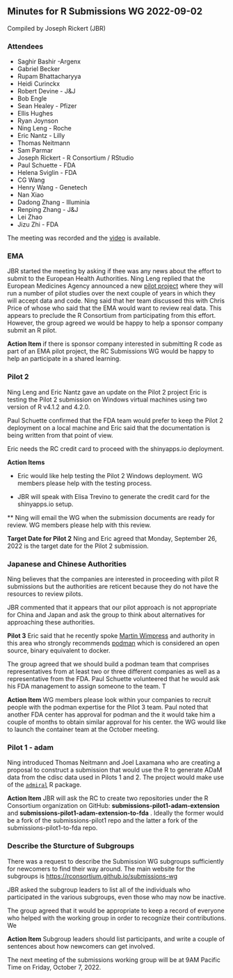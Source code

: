 ## Minutes for R Submissions WG 2022-09-02
Compiled by Joseph Rickert (JBR)

### Attendees 

* Saghir Bashir -Argenx
* Gabriel Becker 
* Rupam Bhattacharyya
* Heidi Curinckx
* Robert Devine - J&J 
* Bob Engle
* Sean Healey - Pfizer
* Ellis Hughes
* Ryan Joynson
* Ning Leng - Roche
* Eric Nantz - Lilly
* Thomas Neitmann
* Sam Parmar
* Joseph Rickert - R Consortium / RStudio
* Paul Schuette - FDA
* Helena Sviglin - FDA
* CG Wang
* Henry Wang - Genetech
* Nan Xiao
* Dadong Zhang - Illuminia
* Renping Zhang - J&J
* Lei Zhao
* Jizu Zhi - FDA


The meeting was recorded and the [video](https://rstudio.zoom.us/rec/share/DMHSikDsLtJ67qT8a6ivbiKZOnTuSkW_1ynV2PiTTslmtNR2dZNxtKsm77UzXyKn.raWC6wXreCYmkC1g?startTime=1662134754000) is available.

### EMA 

JBR started the meeting by asking if thee was any news about the effort to submit to the European Health Authorities. Ning Leng replied that the European Medicines Agency announced a new [pilot project](https://www.ema.europa.eu/en/documents/other/information-about-raw-data-proof-concept-pilot-industry_en.pdf) where they will run a number of pilot studies over the next couple of years in which they will accept data and code. Ning said that her team discussed this with Chris Price of whose who said that the EMA would want to review real data. This appears to preclude the R Consortium from participating from this effort. However, the group agreed we would be happy to  help a sponsor company submit an R pilot.

**Action Item** if there is sponsor company interested in submitting R code as part of an EMA pilot project, the RC Submissions WG would be happy to help an participate in a shared learning.

### Pilot 2

Ning Leng and Eric Nantz gave an update on the Pilot 2 project
Eric is testing the Pilot 2 submission on Windows virtual machines using two version of R v4.1.2 and 4.2.0.

Paul Schuette confirmed that the FDA team would prefer to keep the Pilot 2 deployment on a local machine and Eric said that the documentation is being written from that point of view.

Eric needs the RC credit card to proceed with the shinyapps.io deployment.

**Action Items**

* Eric would like help testing the Pilot 2 Windows deployment. WG members please help with the testing process.

* JBR will speak with Elisa Trevino to generate the credit card for the shinyapps.io setup.

** Ning  will email the WG when the submission documents are ready for review. WG members please help with this review.

**Target Date for Pilot 2**
Ning and Eric agreed that Monday, September 26, 2022 is the target date for the Pilot 2 submission.


### Japanese and Chinese Authorities
Ning believes that the companies are interested in proceeding with pilot R submissions but the authorities are reticent because they do not have the resources to review pilots.

JBR commented that it appears that our pilot approach is not appropriate for China and Japan and ask the group to think about alternatives for approaching these authorities.

**Pilot 3**
Eric said that he recently spoke [Martin Wimpress](https://www.linkedin.com/in/martinwimpress/?originalSubdomain=uk) and authority in this area who strongly recommends [podman](https://podman.io/) which is considered an open source, binary equivalent to docker.

The group agreed that we should build a podman team that comprises representatives from at least two or three different companies as well as a representative from the FDA. Paul Schuette volunteered that he would ask his FDA management to assign someone to the team. T


**Action Item**
WG members please look within your companies to recruit people with the podman expertise for the Pilot 3 team. Paul noted that another FDA center has approval for podman and the it would take him a couple of months to obtain similar approval for his center. the WG would like to launch the container team at the October meeting.

### Pilot 1 - adam
Ning introduced Thomas Neitmann and Joel Laxamana who are creating a proposal to construct a submission that would use the R to generate ADaM data from the cdisc data used in Pilots 1 and 2. The project would make use of the [`admiral`](https://cran.r-project.org/package=admiral) R package.

**Action Item** 
JBR will ask the RC to create two repositories under the R Consortium organization on GitHub: **submissions-pilot1-adam-extension** and **submissions-pilot1-adam-extension-to-fda** . Ideally the former would be a fork of the submissions-pilot1 repo and the latter a fork of the submissions-pilot1-to-fda repo. 

### Describe the Sturcture of Subgroups
There was a request to describe the Submission WG subgroups sufficiently for newcomers to find their way around. The main website for the subgroups is https://rconsortium.github.io/submissions-wg

JBR asked the subgroup leaders to list all of the individuals who participated in the various subgroups, even those who may now be inactive. 

The group agreed that it would be appropriate to keep a record of everyone who helped with the working group in order to recognize their contributions.
We

**Action Item**
Subgroup leaders should list participants, and write a couple of sentences about how newcomers can get involved.

The next meeting of the submissions working group will be at 9AM Pacific Time on Friday, October 7, 2022.

